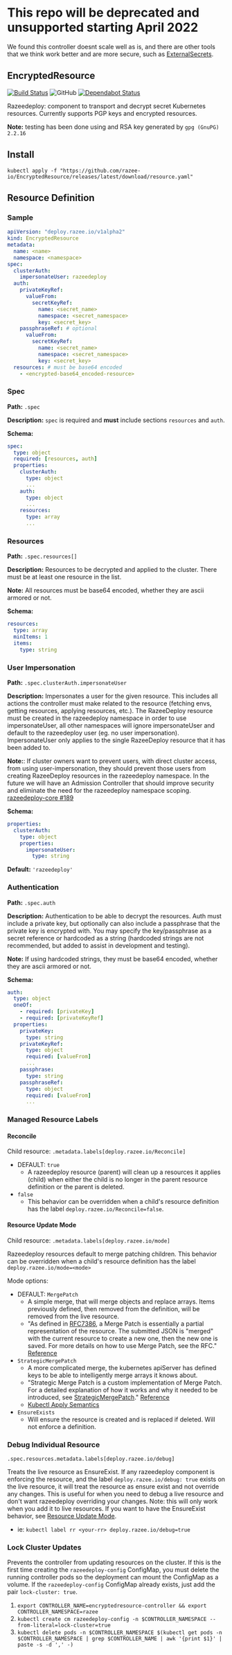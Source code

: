 # This repo will be deprecated and unsupported starting April 2022

We found this controller doesnt scale well as is, and there are other tools that
we think work better and are more secure, such as [ExternalSecrets](https://github.com/external-secrets/kubernetes-external-secrets).

## EncryptedResource

[![Build Status](https://travis-ci.com/razee-io/EncryptedResource.svg?branch=master)](https://travis-ci.com/razee-io/EncryptedResource)
![GitHub](https://img.shields.io/github/license/razee-io/EncryptedResource.svg?color=success)
[![Dependabot Status](https://api.dependabot.com/badges/status?host=github&repo=razee-io/EncryptedResource)](https://dependabot.com)

Razeedeploy: component to transport and decrypt secret Kubernetes resources. Currently
supports PGP keys and encrypted resources.

**Note:** testing has been done using and RSA key generated by `gpg (GnuPG) 2.2.16`

## Install

```shell
kubectl apply -f "https://github.com/razee-io/EncryptedResource/releases/latest/download/resource.yaml"
```

## Resource Definition

### Sample

```yaml
apiVersion: "deploy.razee.io/v1alpha2"
kind: EncryptedResource
metadata:
  name: <name>
  namespace: <namespace>
spec:
  clusterAuth:
    impersonateUser: razeedeploy
  auth:
    privateKeyRef:
      valueFrom:
        secretKeyRef:
          name: <secret_name>
          namespace: <secret_namespace>
          key: <secret_key>
    passphraseRef: # optional
      valueFrom:
        secretKeyRef:
          name: <secret_name>
          namespace: <secret_namespace>
          key: <secret_key>
  resources: # must be base64 encoded
    - <encrypted-base64_encoded-resource>
```

### Spec

**Path:** `.spec`

**Description:** `spec` is required and **must** include sections `resources`
and `auth`.

**Schema:**

```yaml
spec:
  type: object
  required: [resources, auth]
  properties:
    clusterAuth:
      type: object
      ...
    auth:
      type: object
      ...
    resources:
      type: array
      ...
```

### Resources

**Path:** `.spec.resources[]`

**Description:** Resources to be decrypted and applied to the cluster. There must
be at least one resource in the list.

**Note:** All resources must be base64 encoded, whether they are ascii armored
or not.

**Schema:**

```yaml
resources:
  type: array
  minItems: 1
  items:
    type: string
```

### User Impersonation

**Path:** `.spec.clusterAuth.impersonateUser`

**Description:** Impersonates a user for the given resource. This includes all
actions the controller must make related to the resource (fetching envs, getting
resources, applying resources, etc.). The RazeeDeploy resource must be created in
the razeedeploy namespace in order to use impersonateUser, all other namespaces
will ignore impersonateUser and default to the razeedeploy user (eg. no user impersonation).
ImpersonateUser only applies to the single RazeeDeploy resource that it has been
added to.

**Note:**: If cluster owners want to prevent users, with direct cluster access, from
using user-impersonation, they should prevent those users from creating RazeeDeploy
resources in the razeedeploy namespace. In the future we will have an Admission
Controller that should improve security and eliminate the need for the razeedeploy
namespace scoping. [razeedeploy-core #189](https://github.com/razee-io/razeedeploy-core/issues/189)

**Schema:**

```yaml
properties:
  clusterAuth:
    type: object
    properties:
      impersonateUser:
        type: string
```

**Default:** `'razeedeploy'`

### Authentication

**Path:** `.spec.auth`

**Description:** Authentication to be able to decrypt the resources. Auth must
include a private key, but optionally can also include a passphrase that the private
key is encrypted with. You may specify the key/passphrase as a secret reference
or hardcoded as a string (hardcoded strings are not recommended, but added to
assist in development and testing).

**Note:** If using hardcoded strings, they must be base64 encoded, whether they
are ascii armored or not.

**Schema:**

```yaml
auth:
  type: object
  oneOf:
    - required: [privateKey]
    - required: [privateKeyRef]
  properties:
    privateKey:
      type: string
    privateKeyRef:
      type: object
      required: [valueFrom]
      ...
    passphrase:
      type: string
    passphraseRef:
      type: object
      required: [valueFrom]
      ...
```

### Managed Resource Labels

#### Reconcile

Child resource: `.metadata.labels[deploy.razee.io/Reconcile]`

- DEFAULT: `true`
  - A razeedeploy resource (parent) will clean up a resources it applies (child)
when either the child is no longer in the parent resource definition or the
parent is deleted.
- `false`
  - This behavior can be overridden when a child's resource definition has
the label `deploy.razee.io/Reconcile=false`.

#### Resource Update Mode

Child resource: `.metadata.labels[deploy.razee.io/mode]`

Razeedeploy resources default to merge patching children. This behavior can be
overridden when a child's resource definition has the label
`deploy.razee.io/mode=<mode>`

Mode options:

- DEFAULT: `MergePatch`
  - A simple merge, that will merge objects and replace arrays. Items previously
  defined, then removed from the definition, will be removed from the live resource.
  - "As defined in [RFC7386](https://tools.ietf.org/html/rfc7386), a Merge Patch
  is essentially a partial representation of the resource. The submitted JSON is
  "merged" with the current resource to create a new one, then the new one is
  saved. For more details on how to use Merge Patch, see the RFC." [Reference](https://github.com/kubernetes/community/blob/master/contributors/devel/sig-architecture/api-conventions.md#patch-operations)
- `StrategicMergePatch`
  - A more complicated merge, the kubernetes apiServer has defined keys to be
  able to intelligently merge arrays it knows about.
  - "Strategic Merge Patch is a custom implementation of Merge Patch. For a
  detailed explanation of how it works and why it needed to be introduced, see
  [StrategicMergePatch](https://github.com/kubernetes/community/blob/master/contributors/devel/sig-api-machinery/strategic-merge-patch.md)."
  [Reference](https://github.com/kubernetes/community/blob/master/contributors/devel/sig-architecture/api-conventions.md#patch-operations)
  - [Kubectl Apply Semantics](https://kubectl.docs.kubernetes.io/pages/app_management/field_merge_semantics.html)
- `EnsureExists`
  - Will ensure the resource is created and is replaced if deleted. Will not
  enforce a definition.

### Debug Individual Resource

`.spec.resources.metadata.labels[deploy.razee.io/debug]`

Treats the live resource as EnsureExist. If any razeedeploy component is enforcing
the resource, and the label `deploy.razee.io/debug: true` exists on the live
resource, it will treat the resource as ensure exist and not override any changes.
This is useful for when you need to debug a live resource and don't want razeedeploy
overriding your changes. Note: this will only work when you add it to live resources.
If you want to have the EnsureExist behavior, see [Resource Update Mode](#Resource-Update-Mode).

- ie: `kubectl label rr <your-rr> deploy.razee.io/debug=true`

### Lock Cluster Updates

Prevents the controller from updating resources on the cluster. If this is the
first time creating the `razeedeploy-config` ConfigMap, you must delete the running
controller pods so the deployment can mount the ConfigMap as a volume. If the
`razeedeploy-config` ConfigMap already exists, just add the pair `lock-cluster: true`.

1. `export CONTROLLER_NAME=encryptedresource-controller && export CONTROLLER_NAMESPACE=razee`
1. `kubectl create cm razeedeploy-config -n $CONTROLLER_NAMESPACE --from-literal=lock-cluster=true`
1. `kubectl delete pods -n $CONTROLLER_NAMESPACE $(kubectl get pods -n $CONTROLLER_NAMESPACE
 | grep $CONTROLLER_NAME | awk '{print $1}' | paste -s -d ',' -)`
